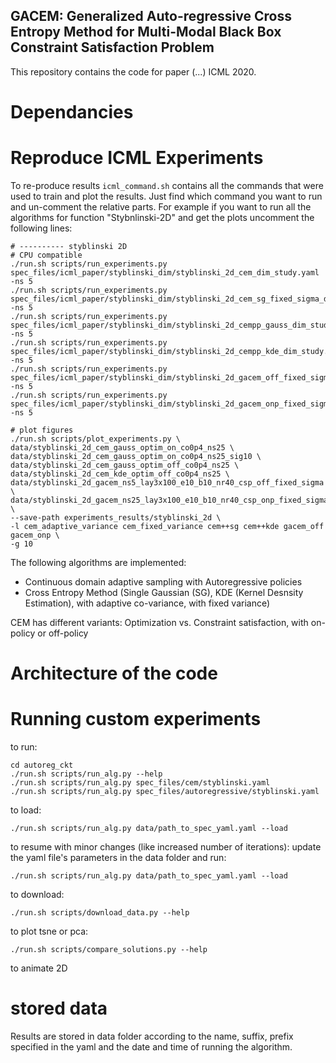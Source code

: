 ## GACEM: Generalized Auto-regressive Cross Entropy Method for Multi-Modal Black Box Constraint Satisfaction Problem

This repository contains the code for paper (...) ICML 2020.

# Dependancies


# Reproduce ICML Experiments
To re-produce results `icml_command.sh` contains all the commands that were used to train and plot the results.
Just find which command you want to run and un-comment the relative parts.
For example if you want to run all the algorithms for function "Stybnlinski-2D" and get the plots uncomment the following lines:

```
# ---------- styblinski 2D
# CPU compatible
./run.sh scripts/run_experiments.py spec_files/icml_paper/styblinski_dim/styblinski_2d_cem_dim_study.yaml -ns 5
./run.sh scripts/run_experiments.py spec_files/icml_paper/styblinski_dim/styblinski_2d_cem_sg_fixed_sigma_dim_study.yaml -ns 5
./run.sh scripts/run_experiments.py spec_files/icml_paper/styblinski_dim/styblinski_2d_cempp_gauss_dim_study.yaml -ns 5
./run.sh scripts/run_experiments.py spec_files/icml_paper/styblinski_dim/styblinski_2d_cempp_kde_dim_study.yaml -ns 5
./run.sh scripts/run_experiments.py spec_files/icml_paper/styblinski_dim/styblinski_2d_gacem_off_fixed_sigma_dim_study.yaml -ns 5
./run.sh scripts/run_experiments.py spec_files/icml_paper/styblinski_dim/styblinski_2d_gacem_onp_fixed_sigma_dim_study.yaml -ns 5

# plot figures
./run.sh scripts/plot_experiments.py \
data/styblinski_2d_cem_gauss_optim_on_co0p4_ns25 \
data/styblinski_2d_cem_gauss_optim_on_co0p4_ns25_sig10 \
data/styblinski_2d_cem_gauss_optim_off_co0p4_ns25 \
data/styblinski_2d_cem_kde_optim_off_co0p4_ns25 \
data/styblinski_2d_gacem_ns5_lay3x100_e10_b10_nr40_csp_off_fixed_sigma \
data/styblinski_2d_gacem_ns25_lay3x100_e10_b10_nr40_csp_onp_fixed_sigma \
--save-path experiments_results/styblinski_2d \
-l cem_adaptive_variance cem_fixed_variance cem++sg cem++kde gacem_off gacem_onp \
-g 10
```

The following algorithms are implemented:

* Continuous domain adaptive sampling with Autoregressive policies
* Cross Entropy Method (Single Gaussian (SG), KDE (Kernel Desnsity Estimation), with adaptive co-variance, with fixed variance)

CEM has different variants:
Optimization vs. Constraint satisfaction, with on-policy or off-policy

# Architecture of the code




# Running custom experiments
to run:

```
cd autoreg_ckt
./run.sh scripts/run_alg.py --help
./run.sh scripts/run_alg.py spec_files/cem/styblinski.yaml
./run.sh scripts/run_alg.py spec_files/autoregressive/styblinski.yaml
```

to load:
```
./run.sh scripts/run_alg.py data/path_to_spec_yaml.yaml --load
```

to resume with minor changes (like increased number of iterations):
update the yaml file's parameters in the data folder and run:
```
./run.sh scripts/run_alg.py data/path_to_spec_yaml.yaml --load
```

to download:
```
./run.sh scripts/download_data.py --help
```

to plot tsne or pca:
```
./run.sh scripts/compare_solutions.py --help
```

to animate 2D 

# stored data
Results are stored in data folder according to the name, suffix, prefix specified in the yaml and 
the date and time of running the algorithm.

